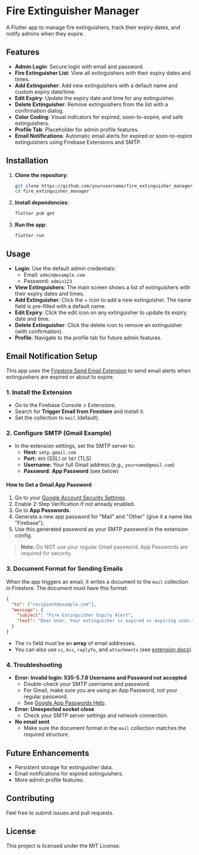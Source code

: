 # Fire Extinguisher Manager

A Flutter app to manage fire extinguishers, track their expiry dates, and notify admins when they expire.

## Features

- **Admin Login**: Secure login with email and password.
- **Fire Extinguisher List**: View all extinguishers with their expiry dates and times.
- **Add Extinguisher**: Add new extinguishers with a default name and custom expiry date/time.
- **Edit Expiry**: Update the expiry date and time for any extinguisher.
- **Delete Extinguisher**: Remove extinguishers from the list with a confirmation dialog.
- **Color Coding**: Visual indicators for expired, soon-to-expire, and safe extinguishers.
- **Profile Tab**: Placeholder for admin profile features.
- **Email Notifications**: Automatic email alerts for expired or soon-to-expire extinguishers using Firebase Extensions and SMTP.

## Installation

1. **Clone the repository**:
   ```bash
   git clone https://github.com/yourusername/fire_extinguisher_manager.git
   cd fire_extinguisher_manager
   ```

2. **Install dependencies**:
   ```bash
   flutter pub get
   ```

3. **Run the app**:
   ```bash
   flutter run
   ```

## Usage

- **Login**: Use the default admin credentials:
  - Email: `admin@example.com`
  - Password: `admin123`
- **View Extinguishers**: The main screen shows a list of extinguishers with their expiry dates and times.
- **Add Extinguisher**: Click the + icon to add a new extinguisher. The name field is pre-filled with a default name.
- **Edit Expiry**: Click the edit icon on any extinguisher to update its expiry date and time.
- **Delete Extinguisher**: Click the delete icon to remove an extinguisher (with confirmation).
- **Profile**: Navigate to the profile tab for future admin features.

## Email Notification Setup

This app uses the [Firestore Send Email Extension](https://github.com/firebase/extensions/tree/master/firestore-send-email) to send email alerts when extinguishers are expired or about to expire.

### 1. Install the Extension
- Go to the Firebase Console > Extensions.
- Search for **Trigger Email from Firestore** and install it.
- Set the collection to `mail` (default).

### 2. Configure SMTP (Gmail Example)
- In the extension settings, set the SMTP server to:
  - **Host:** `smtp.gmail.com`
  - **Port:** `465` (SSL) or `587` (TLS)
  - **Username:** Your full Gmail address (e.g., `yourname@gmail.com`)
  - **Password:** **App Password** (see below)

#### How to Get a Gmail App Password
1. Go to your [Google Account Security Settings](https://myaccount.google.com/security).
2. Enable 2-Step Verification if not already enabled.
3. Go to **App Passwords**.
4. Generate a new app password for "Mail" and "Other" (give it a name like "Firebase").
5. Use this generated password as your SMTP password in the extension config.

> **Note:** Do NOT use your regular Gmail password. App Passwords are required for security.

### 3. Document Format for Sending Emails
When the app triggers an email, it writes a document to the `mail` collection in Firestore. The document must have this format:

```json
{
  "to": ["recipient@example.com"],
  "message": {
    "subject": "Fire Extinguisher Expiry Alert",
    "text": "Dear User, Your extinguisher is expired or expiring soon."
  }
}
```
- The `to` field must be an **array** of email addresses.
- You can also use `cc`, `bcc`, `replyTo`, and `attachments` (see [extension docs](https://github.com/firebase/extensions/blob/master/firestore-send-email/POSTINSTALL.md)).

### 4. Troubleshooting
- **Error: Invalid login: 535-5.7.8 Username and Password not accepted**
  - Double-check your SMTP username and password.
  - For Gmail, make sure you are using an App Password, not your regular password.
  - See [Google App Passwords Help](https://support.google.com/accounts/answer/185833?hl=en).
- **Error: Unexpected socket close**
  - Check your SMTP server settings and network connection.
- **No email sent**
  - Make sure the document format in the `mail` collection matches the required structure.

## Future Enhancements

- Persistent storage for extinguisher data.
- Email notifications for expired extinguishers.
- More admin profile features.

## Contributing

Feel free to submit issues and pull requests.

## License

This project is licensed under the MIT License.
